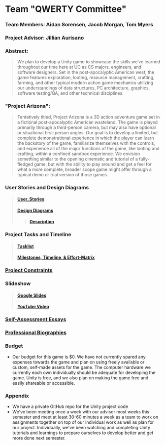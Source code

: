 # Team "QWERTY Committee"
### Team Members: Aidan Sorensen, Jacob Morgan, Tom Myers
### Project Advisor: Jillian Aurisano
### Abstract:
> We plan to develop a Unity game to showcase the skills we’ve learned throughout our time here at UC as CS majors, engineers, and software designers. Set in the post-apocalyptic American west, the game features exploration, looting, resource management, crafting, farming, and other typical modern action game mechanics utilizing our understandings of data structures, PC architecture, graphics, software testing/QA, and other technical disciplines.

### "Project Arizona":
> Tentatively titled, Project Arizona is a 3D action adventure game set in a fictional post-apocalyptic American wasteland. The game is played primarily through a third-person camera, but may also have optional or situational first-person angles. Our goal is to develop a limited, but complete demonstrational  experience in which the player can learn the backstory of the game, familiarize themselves with the controls, and experience all of the major functions of the game, like looting and crafting, within a confined sandbox experience. We envision something similar to the opening cinematic and tutorial of a fully-fledged game, but with the ability to play around and get a feel for what a more complete, broader scope game might offer through a typical demo or trial version of those games.

### User Stories and Design Diagrams
> #### [User_Stories](https://github.com/Jmorgan97/QWERTY-Committee/blob/main/User_Stories.md "User_Stories.md")
> #### [Design Diagrams](/Design_Diagrams//Design_Diagram.png?raw=true "Design Diagrams")
> > #### [Description](/Design_Diagrams//Design_Diagrams.md)

   
### Project Tasks and Timeline
> #### [Tasklist](https://github.com/Jmorgan97/QWERTY-Committee/blob/main/Tasklist.md "Tasklist.md")
> #### [Milestones, Timeline, & Effort-Matrix](https://github.com/Jmorgan97/QWERTY-Committee/blob/main/Milestones_Timeline_%26_Effort-Matrix.md "Milestones_Timeline_&_Effort-Matrix.md")

### [Project Constraints](https://github.com/Jmorgan97/QWERTY-Committee/blob/main/Project_Constraints.md "Project_Constraints.md")

### Slideshow
> #### [Google Slides](https://docs.google.com/presentation/d/1Xx1_OWpxD6OxUjy2hUfYSEC8ofBDaMeZ9h-QXvLufZo)
> #### [YouTube Video](https://www.youtube.com/watch?v=suR1-ARk1ks)

### [Self-Assessment Essays](https://github.com/Jmorgan97/QWERTY-Committee/tree/main/Self-Assessment_Essays)

### [Professional Biographies](https://github.com/Jmorgan97/QWERTY-Committee/tree/main/Professional_Biographies)

### Budget
- Our budget for this game is $0. We have not currently spared any expenses towards the game and plan on using freely available or custom, self-made assets for the game. The computer hardware we currently each own individually should be adequate for developing the game. Unity is free, and we also plan on making the game free and easily shareable or accessible.

### Appendix
- We have a private GitHub repo for the Unity project code
- We've been meeting once a week with our advisor most weeks this semester and meet at least 30-60 minutes a week as a team to work on assignments together on top of our individual work as well as plan for our project. Individually, we've been watching and completing Unity tutorials and learnings to prepare ourselves to develop better and get more done next semester.
